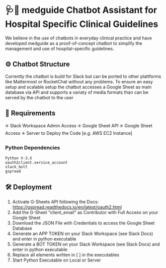 # 🩺🤖 medguide Chatbot Assistant for Hospital Specific Clinical Guidelines

We believe in the use of chatbots in everyday clinical practice and have developed medguide as a proof-of-concept chatbot to simplify the management and use of hospital-specific guidelines.

## ⚙️ Chatbot Structure

Currently the chatbot is build for Slack but can be ported to other plattforms like Mattermost or RocketChat without any problems. 
To ensure an easy setup and scalable setup the chatbot accesses a Google Sheet as main database via API and supports a variaty of media formats than can be served by the chatbot to the user


## 🧾 Requirements
✳️ Slack Workspace Admin Access
✳️ Google Sheet API
✳️ Google Sheet Access
✳️ Server to Deploy the Code [e.g. AWS EC2 Instance]

### Python Dependencies
	Python V-3.X
	oauth2client.service_account
	slack_bolt
	gspread



## 🛠️ Deployment
1. Activate G-Sheets API following the Docs: https://gspread.readthedocs.io/en/latest/oauth2.html
2. Add the G-Sheet "client_email" as Contributor with Full Access on your Google Sheet
3. Download the JSON File with Credentials to access the Google Sheet Database
4. Generate an APP TOKEN on your Slack Workspace (see Slack Docs) and enter in python executable
5. Generate a BOT TOKEN on your Slack Workspace (see Slack Docs) and enter in python executable
6. Replace all elements written in [  ] in the executables
7. Start Python Executable on Local or Server
